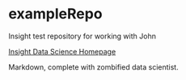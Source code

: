 # exampleRepo
Insight test repository for working with John

[Insight Data Science Homepage](http://www.insightdatascience.com)

Markdown, complete with zombified data scientist.
